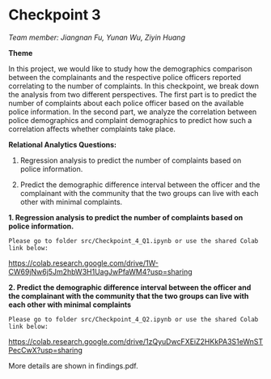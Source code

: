 # **Checkpoint 3**

*Team member: Jiangnan Fu, Yunan Wu, Ziyin Huang*

**Theme**

In this project, we would like to study how the demographics comparison between the complainants and the respective police officers reported correlating to the number of complaints. In this checkpoint, we break down the analysis from two different perspectives. The first part is to predict the number of complaints about each police officer based on the available police information. In the second part, we analyze the correlation between police demographics and complaint demographics to predict how such a correlation affects whether complaints take place.

**Relational Analytics Questions:**

1. Regression analysis to predict the number of complaints based on police information.

2. Predict the demographic difference interval between the officer and the complainant with the community that the two groups can live with each other with minimal complaints.


**1. Regression analysis to predict the number of complaints based on police information.**

    Please go to folder src/Checkpoint_4_Q1.ipynb or use the shared Colab link below:

https://colab.research.google.com/drive/1W-CW69jNw6j5Jm2hbW3H1UagJwPfaWM4?usp=sharing

**2. Predict the demographic difference interval between the officer and the complainant with the community that the two groups can live with each other with minimal complaints**

    Please go to folder src/Checkpoint_4_Q2.ipynb or use the shared Colab link below:

https://colab.research.google.com/drive/1zQyuDwcFXEiZ2HKkPA3S1eWnSTPecCwX?usp=sharing 


More details are shown in findings.pdf.
